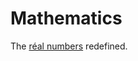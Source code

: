 # Mathematics

The [réal numbers](https://github.com/MagnusArxNilsen/Maths/blob/main/R%C3%89AL-NUMBERS.md) redefined.
